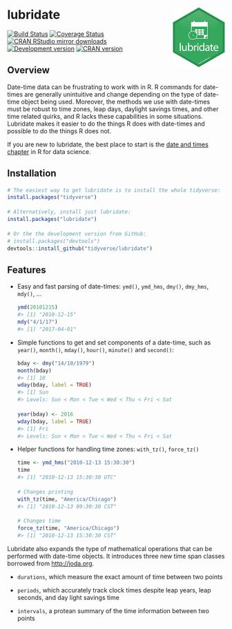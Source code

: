 
<!-- README.md is generated from README.Rmd. Please edit that file -->
lubridate <img src="man/figures/logo.png" align="right" />
==========================================================

[![Build Status](https://travis-ci.org/tidyverse/lubridate.svg?branch=master)](https://travis-ci.org/tidyverse/lubridate) [![Coverage Status](https://codecov.io/gh/tidyverse/lubridate/branch/master/graph/badge.svg)](https://codecov.io/gh/tidyverse/lubridate) [![CRAN RStudio mirror downloads](http://cranlogs.r-pkg.org/badges/lubridate)](https://cran.r-project.org/package=lubridate) [![Development version](https://img.shields.io/badge/devel-1.6.0.9000-orange.svg)](https://github.com/tidyverse/lubridate) [![CRAN version](http://www.r-pkg.org/badges/version/lubridate)](https://cran.r-project.org/package=lubridate)

Overview
--------

Date-time data can be frustrating to work with in R. R commands for date-times are generally unintuitive and change depending on the type of date-time object being used. Moreover, the methods we use with date-times must be robust to time zones, leap days, daylight savings times, and other time related quirks, and R lacks these capabilities in some situations. Lubridate makes it easier to do the things R does with date-times and possible to do the things R does not.

If you are new to lubridate, the best place to start is the [date and times chapter](http://r4ds.had.co.nz/dates-and-times.html) in R for data science.

Installation
------------

``` r
# The easiest way to get lubridate is to install the whole tidyverse:
install.packages("tidyverse")

# Alternatively, install just lubridate:
install.packages("lubridate")

# Or the the development version from GitHub:
# install.packages("devtools")
devtools::install_github("tidyverse/lubridate")
```

Features
--------

-   Easy and fast parsing of date-times: `ymd()`, `ymd_hms`, `dmy()`, `dmy_hms`, `mdy()`, ...

    ``` r
    ymd(20101215)
    #> [1] "2010-12-15"
    mdy("4/1/17")
    #> [1] "2017-04-01"
    ```

-   Simple functions to get and set components of a date-time, such as `year()`, `month()`, `mday()`, `hour()`, `minute()` and `second()`:

    ``` r
    bday <- dmy("14/10/1979")
    month(bday)
    #> [1] 10
    wday(bday, label = TRUE)
    #> [1] Sun
    #> Levels: Sun < Mon < Tue < Wed < Thu < Fri < Sat

    year(bday) <- 2016
    wday(bday, label = TRUE)
    #> [1] Fri
    #> Levels: Sun < Mon < Tue < Wed < Thu < Fri < Sat
    ```

-   Helper functions for handling time zones: `with_tz()`, `force_tz()`

    ``` r
    time <- ymd_hms("2010-12-13 15:30:30")
    time
    #> [1] "2010-12-13 15:30:30 UTC"

    # Changes printing
    with_tz(time, "America/Chicago")
    #> [1] "2010-12-13 09:30:30 CST"

    # Changes time
    force_tz(time, "America/Chicago")
    #> [1] "2010-12-13 15:30:30 CST"
    ```

Lubridate also expands the type of mathematical operations that can be performed with date-time objects. It introduces three new time span classes borrowed from <http://joda.org>.

-   `durations`, which measure the exact amount of time between two points

-   `periods`, which accurately track clock times despite leap years, leap seconds, and day light savings time

-   `intervals`, a protean summary of the time information between two points
